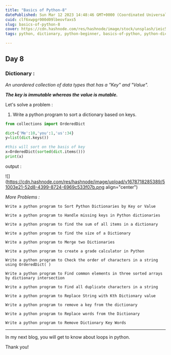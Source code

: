 ```yaml
---
title: "Basics of Python-8"
datePublished: Sun Mar 12 2023 14:48:46 GMT+0000 (Coordinated Universal Time)
cuid: clf6xwpgr000d09lbeovfaxs5
slug: basics-of-python-8
cover: https://cdn.hashnode.com/res/hashnode/image/stock/unsplash/ieic5Tq8YMk/upload/ccfa53489930bcfd0e1559b791f18c29.jpeg
tags: python, dictionary, python-beginner, basics-of-python, python-dictionaries

---
```


## Day 8

### Dictionary :

*An unordered collection of data types that has a "Key" and "Value".*

***The key is immutable whereas the value is mutable.***

Let's solve a problem :

1. Write a python program to sort a dictionary based on keys.
    

```python
from collections import OrderedDict

dict={'Me':10,'you':1,'us':34}
y=list(dict.keys())

#this will sort on the basis of key
x=OrderedDict(sorted(dict.items()))
print(x)
```

output :

![](https://cdn.hashnode.com/res/hashnode/image/upload/v1678718285389/51003e21-52d8-4399-8724-6969c533f07b.png align="center")

*More Problems :*

`Write a python program to Sort Python Dictionaries by Key or Value`

`Write a python program to Handle missing keys in Python dictionaries`

`Write a python program to find the sum of all items in a dictionary`

`Write a python program to find the size of a Dictionary`

`Write a python program to Merge two Dictionaries`

`Write a python program to create a grade calculator in Python`

`Write a python program to Check the order of characters in a string using OrderedDict( )`

`Write a python program to Find common elements in three sorted arrays by dictionary intersection`

`Write a python program to Find all duplicate characters in a string`

`Write a python program to Replace String with Kth Dictionary value`

`Write a python program to remove a key from the dictionary`

`Write a python program to Replace words from the Dictionary`

`Write a python program to Remove Dictionary Key Words`

---

In my next blog, you will get to know about loops in python.

Thank you!
